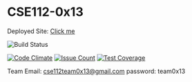 # CSE112-0x13

Deployed Site:  [Click me](https://team0x13.herokuapp.com/)

![Build Status](https://travis-ci.com/ericluo05/CSE112-0x13.svg?token=fbYpuyjt1D2dXYwU7pKo&branch=develop)

[![Code Climate](https://codeclimate.com/repos/58f5897ac0bc68025a0005e6/badges/cd5da23be8aa1b51e429/gpa.svg)](https://codeclimate.com/repos/58f5897ac0bc68025a0005e6/feed)
[![Issue Count](https://codeclimate.com/repos/58f5897ac0bc68025a0005e6/badges/cd5da23be8aa1b51e429/issue_count.svg)](https://codeclimate.com/repos/58f5897ac0bc68025a0005e6/)
[![Test Coverage](https://codeclimate.com/repos/58f5897ac0bc68025a0005e6/badges/cd5da23be8aa1b51e429/coverage.svg)](https://codeclimate.com/repos/58f5897ac0bc68025a0005e6/coverage)

Team Email: cse112team0x13@gmail.com
password: team0x13